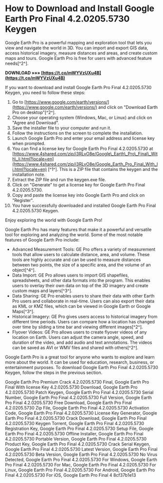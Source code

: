 
 
# How to Download and Install Google Earth Pro Final 4.2.0205.5730 Keygen
 
Google Earth Pro is a powerful mapping and exploration tool that lets you view and navigate the world in 3D. You can import and export GIS data, access historical imagery, measure distances and areas, and create custom maps and tours. Google Earth Pro is free for users with advanced feature needs[^2^].
 
**DOWNLOAD »»» [https://t.co/mWYVzUXu4B](https://t.co/mWYVzUXu4B)**


 
If you want to download and install Google Earth Pro Final 4.2.0205.5730 Keygen, you need to follow these steps:
 
1. Go to [https://www.google.com/earth/versions/](https://www.google.com/earth/versions/) and click on "Download Earth Pro on desktop"[^2^].
2. Choose your operating system (Windows, Mac, or Linux) and click on "Agree and Download".
3. Save the installer file to your computer and run it.
4. Follow the instructions on the screen to complete the installation.
5. Launch Google Earth Pro and enter your email address and license key when prompted.
6. You can find a license key for Google Earth Pro Final 4.2.0205.5730 at [https://www.4shared.com/zip/i3RLvO8e/Google\_Earth\_Pro\_Final\_With\_li.html?locale=en](https://www.4shared.com/zip/i3RLvO8e/Google_Earth_Pro_Final_With_li.html?locale=en) [^1^]. This is a ZIP file that contains the keygen and the installation note.
7. Extract the ZIP file and run the keygen.exe file.
8. Click on "Generate" to get a license key for Google Earth Pro Final 4.2.0205.5730.
9. Copy and paste the license key into Google Earth Pro and click on "Register".
10. You have successfully downloaded and installed Google Earth Pro Final 4.2.0205.5730 Keygen.

Enjoy exploring the world with Google Earth Pro!
  
Google Earth Pro has many features that make it a powerful and versatile tool for exploring and analyzing the world. Some of the most notable features of Google Earth Pro include:

- Advanced Measurement Tools: GE Pro offers a variety of measurement tools that allow users to calculate distance, area, and volume. These tools are highly accurate and can be used to measure distances between two points, the size of a specific area, and the volume of an object[^4^].
- Data Import: GE Pro allows users to import GIS shapefiles, spreadsheets, and other data formats into the program. This enables users to overlay their own data on top of the 3D imagery and create custom maps and layers[^3^].
- Data Sharing: GE Pro enables users to share their data with other Earth Pro users and collaborate in real-time. Users can also export their data as KML or KMZ files, which can be viewed in Google Earth or Google Maps[^3^].
- Historical Imagery: GE Pro gives users access to historical imagery from different time periods. Users can compare how a location has changed over time by sliding a time bar and viewing different images[^2^].
- Flyover Videos: GE Pro allows users to create flyover videos of any location on Earth. Users can adjust the camera angle, speed, and duration of the video, and add audio and text annotations. The videos can be saved as AVI or WMV files and shared with others[^2^].

Google Earth Pro is a great tool for anyone who wants to explore and learn more about the world. It can be used for education, research, business, or entertainment purposes. To download Google Earth Pro Final 4.2.0205.5730 Keygen, follow the steps in the previous section.
 
Google Earth Pro Premium Crack 4.2.0205.5730 Final,  Google Earth Pro Final With license Key 4.2.0205.5730 Download,  Google Earth Pro 4.2.0205.5730 Patch Keygen,  Google Earth Pro Final 4.2.0205.5730 Serial Number,  Google Earth Pro Final 4.2.0205.5730 Full Version,  Google Earth Pro Final 4.2.0205.5730 Free Download,  Google Earth Pro Final 4.2.0205.5730 Zip File,  Google Earth Pro Final 4.2.0205.5730 Activation Code,  Google Earth Pro Final 4.2.0205.5730 License Key Generator,  Google Earth Pro Final 4.2.0205.5730 Crack Download,  Google Earth Pro Final 4.2.0205.5730 Keygen Torrent,  Google Earth Pro Final 4.2.0205.5730 Registration Key,  Google Earth Pro Final 4.2.0205.5730 Setup File,  Google Earth Pro Final 4.2.0205.5730 Offline Installer,  Google Earth Pro Final 4.2.0205.5730 Portable Version,  Google Earth Pro Final 4.2.0205.5730 Product Key,  Google Earth Pro Final 4.2.0205.5730 Crack Serial Keygen,  Google Earth Pro Final 4.2.0205.5730 Latest Version,  Google Earth Pro Final 4.2.0205.5730 Beta Version,  Google Earth Pro Final 4.2.0205.5730 No Virus Detected,  Google Earth Pro Final 4.2.0205.5730 For Windows,  Google Earth Pro Final 4.2.0205.5730 For Mac,  Google Earth Pro Final 4.2.0205.5730 For Linux,  Google Earth Pro Final 4.2.0205.5730 For Android,  Google Earth Pro Final 4.2.0205.5730 For iOS,  Google Earth Pro Final 4
 8cf37b1e13
 
